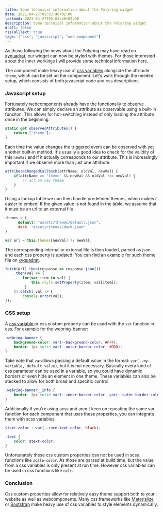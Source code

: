```yaml
---
title: Some technical information about the Polyring widget
date: 2021-04-27T09:03:40+02:00
lastmod: 2021-04-27T09:03:40+02:00
description: Some technical information about the Polyring widget
draft: false
rssFullText: true
tags: ["css", "javascript", "web component"]
---
```


As those following the news about the Polyring may have read on [xyquadrat](https://xyquadrat.ch/2021/04/24/polyring-widget-theming.html), our widget can now be styled with themes. For those interested about the inner workings I will provide some technical information here. 

The component make heavy use of [css variables](https://developer.mozilla.org/en-US/docs/Web/CSS/Using_CSS_custom_properties) alongside the attribute `theme`, which can be set on the component. Let's walk through the needed setup, which consists of both javascript code and css descriptions.
<!--more-->

### Javascript setup
Fortunately webcomponents already have the functionally to observe attributes. We can simply declare an attribute as observable using a built-in funciton. This allows for hot-switching instead of only loading the attribute once in the beginning.
```js
static get observedAttributes() {
	return ['theme'];
}
```

Each time the value changes the triggered event can be observed with yet another built-in method. It's usually a good idea to check for the validity of this `newVal` and if it actually corresponds to our attribute. This is increasingly important if we observe more than just one attribute.
```js
attributeChangedCallback(attrName, oldVal, newVal) {
    if(attrName == "theme" && newVal && oldVal !== newVal) {
    	// act on new theme
    }
}
```

Using a lookup table we can then handle predefined themes, which makes it easier to embed. If the given value is not found in the table, we assume that it must be an url to an external file.
```js
themes = {
      default: "assets/themes/default.json",
      dark: "assets/themes/dark.json"
}

var url = this.themes[newVal] ?? newVal;
```

The corresponding internal or external file is then loaded, parsed as json and each css property is updated. You can find an example for such theme file on [xyquadrat](https://xyquadrat.ch/polyring/assets/themes/default.json).
```js
fetch(url).then(response => response.json())
    .then(val => {
    	for(var item in val) {
        	this.style.setProperty(item, val[item]);
         }              
	}).catch( val => {
    	console.error(val);
}); 
```

### CSS setup
A [css variable ](https://developer.mozilla.org/en-US/docs/Web/CSS/Using_CSS_custom_properties) or css custom property can be used with the `var` function in css. For example for the webring-banner:
```css
.webring-banner {
    background-color: var(--background-color, #FFF);
    border: 1px solid var(--outer-border-color, #DDD);
}
```

Take note that `var`allows passing a default value in the format: `var(--my-variable, default_value)`, but it is not necessary. Basically every kind of css parameter can be used in a variable, so you could have dynamic borders or even hide an element in one theme. These variables can also be stacked to allow for both broad and specific control:

```css
.webring-banner__info {
	border: 2px solid var(--inner-border-color, var(--outer-border-color, #DDD));
}
```

Additionally if you're using scss and aren't keen on repeating the same var function for each component that uses these properties, you can integrate them with scss variables:
```scss
$text-color : var(--core-text-color, black);

.text {
	color: $text-color;
}
```

Unfortunately these css custom properties can not be used in scss functions like `scale-color`. As those are parsed at build time, but the value from a css variables is only present at run time. However css variables can be used in css functions like `calc`.

### Conclusion
Css custom properties allow for relatively easy theme support both to your website as well as webcomponents. Many css frameworks like [Materialize](https://materializecss.com/) or [Bootstrap](https://getbootstrap.com/) make heavy use of css variables to style elements dynamically.
